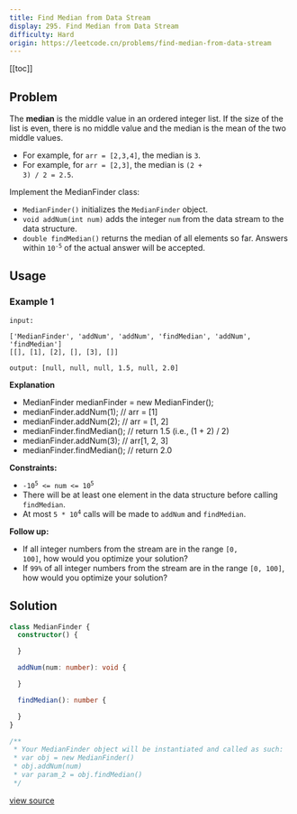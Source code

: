 ```yaml
---
title: Find Median from Data Stream
display: 295. Find Median from Data Stream
difficulty: Hard
origin: https://leetcode.cn/problems/find-median-from-data-stream
---
```


[[toc]]

## Problem

The **median** is the middle value in an ordered integer list. If the size of the list is even, there is no middle value and the median is the mean of the two middle values.

- For example, for <code>arr = [2,3,4]</code>, the median is <code>3</code>.
- For example, for <code>arr = [2,3]</code>, the median is <code>(2 + 3) / 2 = 2.5</code>.

Implement the MedianFinder class:

- <code>MedianFinder()</code> initializes the <code>MedianFinder</code> object.
- <code>void addNum(int num)</code> adds the integer <code>num</code> from the data stream to the data structure.
- <code>double findMedian()</code> returns the median of all elements so far. Answers within <code>10<sup>-5</sup></code> of the actual answer will be accepted.

## Usage

### Example 1

```
input:

['MedianFinder', 'addNum', 'addNum', 'findMedian', 'addNum', 'findMedian']
[[], [1], [2], [], [3], []]

output: [null, null, null, 1.5, null, 2.0]
```

**Explanation**

* MedianFinder medianFinder = new MedianFinder();
* medianFinder.addNum(1);    // arr = [1]
* medianFinder.addNum(2);    // arr = [1, 2]
* medianFinder.findMedian(); // return 1.5 (i.e., (1 + 2) / 2)
* medianFinder.addNum(3);    // arr[1, 2, 3]
* medianFinder.findMedian(); // return 2.0

**Constraints:**

- <code>-10<sup>5</sup> &lt;= num &lt;= 10<sup>5</sup></code>
- There will be at least one element in the data structure before calling <code>findMedian</code>.
- At most <code>5 * 10<sup>4</sup></code> calls will be made to <code>addNum</code> and <code>findMedian</code>.


**Follow up:**

- If all integer numbers from the stream are in the range <code>[0, 100]</code>, how would you optimize your solution?
- If <code>99%</code> of all integer numbers from the stream are in the range <code>[0, 100]</code>, how would you optimize your solution?


## Solution

```ts
class MedianFinder {
  constructor() {

  }

  addNum(num: number): void {

  }

  findMedian(): number {

  }
}

/**
 * Your MedianFinder object will be instantiated and called as such:
 * var obj = new MedianFinder()
 * obj.addNum(num)
 * var param_2 = obj.findMedian()
 */
```

[view source](https://leetcode.cn/problems/find-median-from-data-stream)
